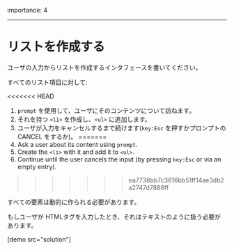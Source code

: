 importance: 4

---

# リストを作成する

ユーザの入力からリストを作成するインタフェースを書いてください。

すべてのリスト項目に対して:

<<<<<<< HEAD
1. `prompt` を使用して、ユーザにそのコンテンツについて訪ねます。
2. それを持つ `<li>` を作成し、`<ul>` に追加します。
3. ユーザが入力をキャンセルするまで続けます(`key:Esc` を押すかプロンプトの CANCEL をするか)。
=======
1. Ask a user about its content using `prompt`.
2. Create the `<li>` with it and add it to `<ul>`.
3. Continue until the user cancels the input (by pressing `key:Esc` or via an empty entry).
>>>>>>> ea7738bb7c3616bb51ff14ae3db2a2747d7888ff

すべての要素は動的に作られる必要があります。

もしユーザが HTMLタグを入力したとき、それはテキストのように扱う必要があります。

[demo src="solution"]
